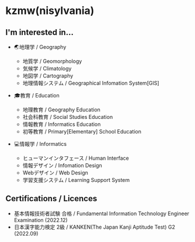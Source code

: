 # kzmw(nisylvania) 

## I'm interested in...
- 🌏地理学 / Geography
  - 地質学 / Geomorphology
  - 気候学 / Climatology
  - 地図学 / Cartography
  - 地理情報システム / Geographical Infomation System[GIS]
  
- 🎓️教育 / Education
  - 地理教育 / Geography Education
  - 社会科教育 / Social Studies Education
  - 情報教育 / Informatics Education
  - 初等教育 / Primary[Elementary] School Education
  
- 💻情報学 / Informatics
  - ヒューマンインタフェース / Human Interface
  - 情報デザイン / Infomation Design
  - Webデザイン / Web Design
  - 学習支援システム / Learning Support System

## Certifications / Licences
- 基本情報技術者試験 合格 / Fundamental Information Technology Engineer Examination (2022.12)
- 日本漢字能力検定 2級 / KANKEN(The Japan Kanji Aptitude Test) G2 (2022.09)
